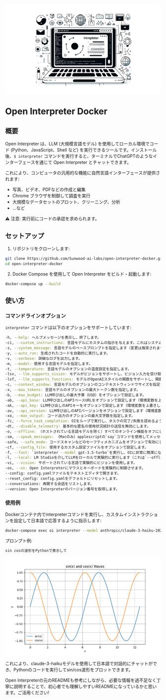

![](docs/icon.png)

# Open Interpreter Docker

## 概要

Open Interpreter は、LLM (大規模言語モデル) を使用してローカル環境でコード (Python、JavaScript、Shell など) を実行できるツールです。インストール後、`$ interpreter` コマンドを実行すると、ターミナルでChatGPTのようなインターフェースを通じて Open Interpreter とチャットできます。

これにより、コンピュータの汎用的な機能に自然言語インターフェースが提供されます:

- 写真、ビデオ、PDFなどの作成と編集
- Chrome ブラウザを制御して調査を実行
- 大規模なデータセットのプロット、クリーニング、分析
- ...など

⚠️ 注意: 実行前にコードの承認を求められます。

## セットアップ

1. リポジトリをクローンします:

```bash
git clone https://github.com/Sunwood-ai-labs/open-interpreter-docker.git
cd open-interpreter-docker
```

2. Docker Compose を使用して Open Interpreter をビルド・起動します:

```bash
docker-compose up --build 
```

## 使い方

### コマンドラインオプション

`interpreter` コマンドは以下のオプションをサポートしています:

```bash
-h, --help: ヘルプメッセージを表示し、終了します。
-ci, --custom_instructions: 言語モデルにカスタムの指示を与えます。これはシステムメッセージに追加されます。
-s, --system_message: 言語モデルのベースプロンプトを指定します（変更は推奨されません）。
-y, --auto_run: 生成されたコードを自動的に実行します。 
-v, --verbose: 詳細なログを出力します。
-m, --model: 使用する言語モデルを指定します。
-t, --temperature: 言語モデルのオプションの温度設定を指定します。
-lsv, --llm_supports_vision: モデルがビジョンをサポートし、ビジョン入力を受け取ることができることをOIに通知します。
-lsf, --llm_supports_functions: モデルがOpenAIスタイルの関数をサポートし、関数呼び出しを行うことができることをOIに通知します。
-c, --context_window: 言語モデルのオプションのコンテキストウィンドウサイズを指定します。
-x, --max_tokens: 言語モデルのオプションの最大トークン数を指定します。
-b, --max_budget: LLM呼び出しの最大予算（USD）をオプションで設定します。
-ab, --api_base: LLM呼び出しのAPIベースURLをオプションで設定します（環境変数を上書きします）。
-ak, --api_key: LLM呼び出しのAPIキーをオプションで設定します（環境変数を上書きします）。  
-av, --api_version: LLM呼び出しのAPIバージョンをオプションで設定します（環境変数を上書きします）。
-xo, --max_output: コード出力のオプションの最大文字数を指定します。
-fc, --force_task_completion: OIをループで実行し、タスクの完了/失敗を認めるように要求します。
-dt, --disable_telemetry: 基本的な匿名の使用状況統計の送信を無効にします。
-o, --offline: （ホストされている言語モデルを除く）すべてのオンライン機能をオフにします。
-sm, --speak_messages: （Macのみ）applescriptの`say`コマンドを使用してメッセージを読み上げます。
-safe, --safe_mode: コードスキャンなどのセーフティメカニズムをオプションで有効にします。有効なオプションは、off、ask、autoです。
-cf, --config_file: 使用するカスタム設定ファイルをオプションで設定します。
-f, --fast: `interpreter --model gpt-3.5-turbo`を実行し、OIに非常に簡潔になるように要求します。
-l, --local: LM Studioを介してLLMをローカルで実験的に実行します（これは`--offline`よりも多くの設定を変更します）。 
-vi, --vision: サポートされている言語で実験的にビジョンを使用します。
-os, --os: Open Interpreterにマウスとキーボードを実験的に制御させます。
--config: config.yamlファイルをテキストエディタで開きます。
--reset_config: config.yamlをデフォルトにリセットします。 
--conversations: 再開する会話をリストします。
--version: Open Interpreterのバージョン番号を取得します。
```

### 使用例 

Dockerコンテナ内でinterpreterコマンドを実行し、カスタムインストラクションを設定して日本語で応答するように指示します:

```bash
docker-compose exec oi interpreter --model anthropic/claude-3-haiku-20240307 -y  --custom_instructions 日本語で応答して --max_tokens 1000
```

プロンプト例:

```bash
sin cosの波形をPythonで表示して
```

![](docs/sin_cos_plot.png)

これにより、claude-3-haikuモデルを使用して日本語で対話的にチャットができ、Pythonのコードを実行してsin/cos波形をプロットできます。

Open Interpreterの元のREADMEも参考にしながら、必要な情報を過不足なく丁寧に説明することで、初心者でも理解しやすいREADMEになっているかと思います。ご活用ください!

